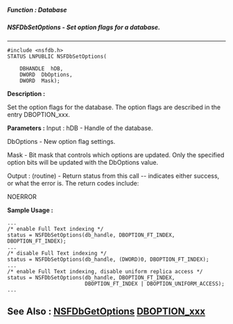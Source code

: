##### Function : Database
##### NSFDbSetOptions - Set option flags for a database.
---
```
#include <nsfdb.h>
STATUS LNPUBLIC NSFDbSetOptions(

	DBHANDLE  hDB,
	DWORD  DbOptions,
	DWORD  Mask);
```
**Description :**

Set the option flags for the database.  The option flags are described in the 
entry DBOPTION_xxx.

**Parameters :**
Input :
hDB  -  Handle of the database.

DbOptions  -  New option flag settings.

Mask  -  Bit mask that controls which options are updated.  Only the specified option bits will be updated with the DbOptions value.

Output :
(routine)  -  Return status from this call -- indicates either success, or what the error is.  The return codes include:

NOERROR



**Sample Usage :**
```
...
/* enable Full Text indexing */
status = NSFDbSetOptions(db_handle, DBOPTION_FT_INDEX, DBOPTION_FT_INDEX);
...
/* disable Full Text indexing */
status = NSFDbSetOptions(db_handle, (DWORD)0, DBOPTION_FT_INDEX);
...
/* enable Full Text indexing, disable uniform replica access */
status = NSFDbSetOptions(db_handle, DBOPTION_FT_INDEX, 
                         DBOPTION_FT_INDEX | DBOPTION_UNIFORM_ACCESS);
...
```
**See Also :**
[NSFDbGetOptions](/domino-c-api-docs/reference/Func/NSFDbGetOptions)
[DBOPTION_xxx](/domino-c-api-docs/reference/Symb/DBOPTION_xxx)
---
